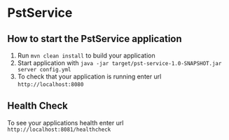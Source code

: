 # PstService

How to start the PstService application
---

1. Run `mvn clean install` to build your application
1. Start application with `java -jar target/pst-service-1.0-SNAPSHOT.jar server config.yml`
1. To check that your application is running enter url `http://localhost:8080`

Health Check
---

To see your applications health enter url `http://localhost:8081/healthcheck`
